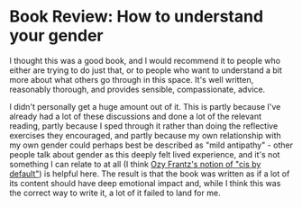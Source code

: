 # Book Review: How to understand your gender

I thought this was a good book, and I would recommend it to people who either are trying to do just that, or to people who want to understand a bit more about what others go through in this space.
It's well written, reasonably thorough, and provides sensible, compassionate, advice.

I didn't personally get a huge amount out of it. This is partly because I've already had a lot of these discussions and done a lot of the relevant reading, partly because I sped through it rather than doing the reflective exercises they encouraged, and partly because my own relationship with my own gender could perhaps best be described as "mild antipathy" - other people talk about gender as this deeply felt lived experience, and it's not something I can relate to at all (I think [Ozy Frantz's notion of "cis by default"](https://thingofthings.wordpress.com/2015/01/28/cis-by-default/)) is helpful here. The result is that the book was written as if a lot of its content should have deep emotional impact and, while I think this was the correct way to write it, a lot of it failed to land for me.
